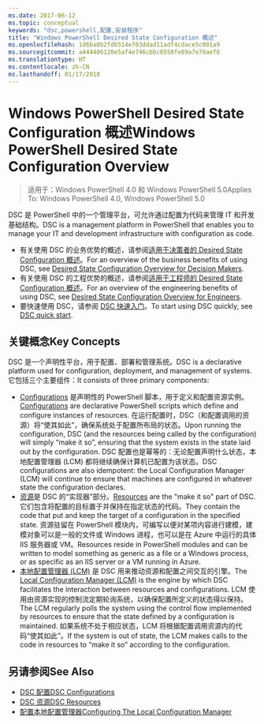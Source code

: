 ```yaml
---
ms.date: 2017-06-12
ms.topic: conceptual
keywords: "dsc,powershell,配置,安装程序"
title: "Windows PowerShell Desired State Configuration 概述"
ms.openlocfilehash: 1d6ba0b2fdb514e703ddad11adf4cdace5c001a9
ms.sourcegitcommit: a444406120e5af4e746cbbc0558fe89a7e78aef6
ms.translationtype: HT
ms.contentlocale: zh-CN
ms.lasthandoff: 01/17/2018
---
```

# <a name="windows-powershell-desired-state-configuration-overview"></a><span data-ttu-id="72c48-103">Windows PowerShell Desired State Configuration 概述</span><span class="sxs-lookup"><span data-stu-id="72c48-103">Windows PowerShell Desired State Configuration Overview</span></span> 

> <span data-ttu-id="72c48-104">适用于：Windows PowerShell 4.0 和 Windows PowerShell 5.0</span><span class="sxs-lookup"><span data-stu-id="72c48-104">Applies To: Windows PowerShell 4.0, Windows PowerShell 5.0</span></span>

<span data-ttu-id="72c48-105">DSC 是 PowerShell 中的一个管理平台，可允许通过配置为代码来管理 IT 和开发基础结构。</span><span class="sxs-lookup"><span data-stu-id="72c48-105">DSC is a management platform in PowerShell that enables you to manage your IT and development infrastructure with configuration as code.</span></span>

- <span data-ttu-id="72c48-106">有关使用 DSC 的业务优势的概述，请参阅[适用于决策者的 Desired State Configuration 概述](decisionMaker.md)。</span><span class="sxs-lookup"><span data-stu-id="72c48-106">For an overview of the business benefits of using DSC, see [Desired State Configuration Overview for Decision Makers](decisionMaker.md).</span></span>
- <span data-ttu-id="72c48-107">有关使用 DSC 的工程优势的概述，请参阅[适用于工程师的 Desired State Configuration 概述](DscForEngineers.md)。</span><span class="sxs-lookup"><span data-stu-id="72c48-107">For an overview of the engineering benefits of using DSC, see [Desired State Configuration Overview for Engineers](DscForEngineers.md).</span></span>
- <span data-ttu-id="72c48-108">要快速使用 DSC，请参阅 [DSC 快速入门](quickStart.md)。</span><span class="sxs-lookup"><span data-stu-id="72c48-108">To start using DSC quickly, see [DSC quick start](quickStart.md).</span></span>

## <a name="key-concepts"></a><span data-ttu-id="72c48-109">关键概念</span><span class="sxs-lookup"><span data-stu-id="72c48-109">Key Concepts</span></span>

<span data-ttu-id="72c48-110">DSC 是一个声明性平台，用于配置、部署和管理系统。</span><span class="sxs-lookup"><span data-stu-id="72c48-110">DSC is a declarative platform used for configuration, deployment, and management of systems.</span></span> <span data-ttu-id="72c48-111">它包括三个主要组件：</span><span class="sxs-lookup"><span data-stu-id="72c48-111">It consists of three primary components:</span></span>

- <span data-ttu-id="72c48-112">[Configurations](configurations.md) 是声明性的 PowerShell 脚本，用于定义和配置资源实例。</span><span class="sxs-lookup"><span data-stu-id="72c48-112">[Configurations](configurations.md) are declarative PowerShell scripts which define and configure instances of resources.</span></span>
    <span data-ttu-id="72c48-113">在运行配置时，DSC（和配置调用的资源）将“使其如此”，确保系统处于配置所布局的状态。</span><span class="sxs-lookup"><span data-stu-id="72c48-113">Upon running the configuration, DSC (and the resources being called by the configuration) will simply “make it so”, ensuring that the system exists in the state laid out by the configuration.</span></span> 
    <span data-ttu-id="72c48-114">DSC 配置也是幂等的：无论配置声明什么状态，本地配置管理器 (LCM) 都将继续确保计算机已配置为该状态。</span><span class="sxs-lookup"><span data-stu-id="72c48-114">DSC configurations are also idempotent: the Local Configuration Manager (LCM) will continue to ensure that machines are configured in whatever state the configuration declares.</span></span>
- <span data-ttu-id="72c48-115">[资源](resources.md)是 DSC 的“实现器”部分。</span><span class="sxs-lookup"><span data-stu-id="72c48-115">[Resources](resources.md) are the "make it so" part of DSC.</span></span> <span data-ttu-id="72c48-116">它们包含将配置的目标置于并保持在指定状态的代码。</span><span class="sxs-lookup"><span data-stu-id="72c48-116">They contain the code that put and keep the target of a configuration in the specified state.</span></span> 
    <span data-ttu-id="72c48-117">资源驻留在 PowerShell 模块内，可编写以便对某项内容进行建模，建模对象可以是一般的文件或 Windows 进程，也可以是在 Azure 中运行的具体 IIS 服务器或 VM。</span><span class="sxs-lookup"><span data-stu-id="72c48-117">Resources reside in PowerShell modules and can be written to model something as generic as a file or a Windows process, or as specific as an IIS server or a VM running in Azure.</span></span>
- <span data-ttu-id="72c48-118">[本地配置管理器 (LCM)](metaConfig.md) 是 DSC 用来推动资源和配置之间交互的引擎。</span><span class="sxs-lookup"><span data-stu-id="72c48-118">The [Local Configuration Manager (LCM)](metaConfig.md) is the engine by which DSC facilitates the interaction between resources and configurations.</span></span> 
    <span data-ttu-id="72c48-119">LCM 使用由资源实现的控制流定期轮询系统，以确保配置所定义的状态得以保持。</span><span class="sxs-lookup"><span data-stu-id="72c48-119">The LCM regularly polls the system using the control flow implemented by resources to ensure that the state defined by a configuration is maintained.</span></span> 
    <span data-ttu-id="72c48-120">如果系统不处于相应状态，LCM 将根据配置调用资源内的代码“使其如此”。</span><span class="sxs-lookup"><span data-stu-id="72c48-120">If the system is out of state, the LCM makes calls to the code in resources to “make it so” according to the configuration.</span></span> 

## <a name="see-also"></a><span data-ttu-id="72c48-121">另请参阅</span><span class="sxs-lookup"><span data-stu-id="72c48-121">See Also</span></span>

- [<span data-ttu-id="72c48-122">DSC 配置</span><span class="sxs-lookup"><span data-stu-id="72c48-122">DSC Configurations</span></span>](configurations.md)
- [<span data-ttu-id="72c48-123">DSC 资源</span><span class="sxs-lookup"><span data-stu-id="72c48-123">DSC Resources</span></span>](resources.md)
- [<span data-ttu-id="72c48-124">配置本地配置管理器</span><span class="sxs-lookup"><span data-stu-id="72c48-124">Configuring The Local Configuration Manager</span></span>](metaConfig.md)

